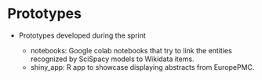 # Prototypes

* Prototypes developed during the sprint

	* notebooks: Google colab notebooks that try to link the entities recognized by SciSpacy models to Wikidata items.
	* shiny_app: R app to showcase displaying abstracts from EuropePMC.
